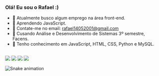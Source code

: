 ### Olá! Eu sou o Rafael :) 

- 🔭 Atualmente busco algum emprego na área front-end.
- 🌱 Aprendendo JavaScript.
- 👯 Contate-me no email: rafael14052001@gmail.com
- 🤔 Cusando Análise e Desenvolvimento de Sistemas 3º semestre, Facens.
- 💬 Tenho conhecimento em JavaScript, HTML, CSS, Python e MySQL.

## 



<div> 
  <a href="https://www.youtube.com/channel/UCHLiOJ-zXzFFUI29w004IYw" target="_blank"><img src="https://img.shields.io/badge/YouTube-FF0000?style=for-the-badge&logo=youtube&logoColor=white" target="_blank"></a>
  <a href="https://instagram.com/raafael.henrique_" target="_blank"><img src="https://img.shields.io/badge/-Instagram-%23E4405F?style=for-the-badge&logo=instagram&logoColor=white" target="_blank"></a>
  <a href="mailto:rafael14052001@gmail.com"><img src="https://img.shields.io/badge/-Gmail-%23333?style=for-the-badge&logo=gmail&logoColor=white" target="_blank"></a>
  <a href="https://www.linkedin.com/in/https://www.linkedin.com/in/rafael-henrique-cr/" target="_blank"><img src="https://img.shields.io/badge/-LinkedIn-%230077B5?style=for-the-badge&logo=linkedin&logoColor=white" target="_blank"></a> 
  
  ![Snake animation](https://github.com/RafaelHenrique1/RafaelHenrique1/blob/output/github-contribution-grid-snake.svg)
  
</div>

##



